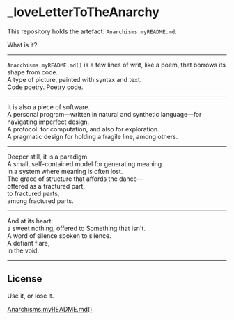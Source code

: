 # _loveLetterToTheAnarchy

This repository holds the artefact: `Anarchisms.myREADME.md`.

What is it?

---

`Anarchisms.myREADME.md()` is a few lines of writ, like a poem, that borrows its shape from code.  
A type of picture, painted with syntax and text.  
Code poetry. Poetry code.

---

It is also a piece of software.  
A personal program—written in natural and synthetic language—for navigating imperfect design.  
A protocol: for computation, and also for exploration.  
A pragmatic design for holding a fragile line, among others.

---

Deeper still, it is a paradigm.  
A small, self-contained model for generating meaning  
in a system where meaning is often lost.  
The grace of structure that affords the dance—  
offered as a fractured part,  
to fractured parts,  
among fractured parts.

---

And at its heart:  
a sweet nothing, offered to Something that isn't.  
A word of silence spoken to silence.  
A defiant flare,  
in the void.

---

## License

Use it, or lose it.

<p><a href="https://github.com/AndreClements/_loveLetterToTheAnarchy/blob/main/Anarchisms.myREADME.md">Anarchisms.myREADME.md()</a></p>
